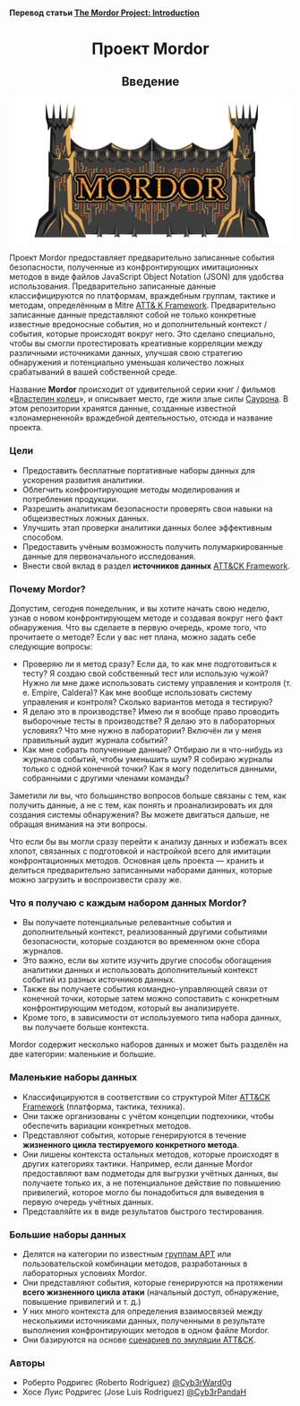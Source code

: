 #### Перевод статьи [The Mordor Project: Introduction](https://mordordatasets.com/introduction.html)
<h1 align="center"> Проект Mordor</h1> 
<h2 align="center"> Введение</h2>

![Logo](https://github.com/l1c3t/RuInfoSec/blob/master/%D0%BF%D0%B5%D1%80%D0%B5%D0%B2%D0%BE%D0%B4%D1%8B/Mordor/The%20Mordor%20Project/Pictures/%D0%92%D0%B2%D0%B5%D0%B4%D0%B5%D0%BD%D0%B8%D0%B5%20Mordor/mordor-logo.png)

Проект Mordor предоставляет предварительно записанные события безопасности, полученные из конфронтирующих имитационных методов в виде файлов JavaScript Object Notation (JSON) для удобства использования. Предварительно записанные данные классифицируются по платформам, враждебным группам, тактике и методам, определённым в Mitre [ATT& K Framework](https://attack.mitre.org/). Предварительно записанные данные представляют собой не только конкретные известные вредоносные события, но и дополнительный контекст / события, которые происходят вокруг него. Это сделано специально, чтобы вы смогли протестировать креативные корреляции между различными источниками данных, улучшая свою стратегию обнаружения и потенциально уменьшая количество ложных срабатываний в вашей собственной среде.

Название **Mordor** происходит от удивительной серии книг / фильмов «[Властелин колец](https://en.wikipedia.org/wiki/The_Lord_of_the_Rings_(film_series))», и описывает место, где жили злые силы [Саурона](https://en.wikipedia.org/wiki/Sauron). В этом репозитории хранятся данные, созданные известной «злонамерненной» враждебной деятельностью, отсюда и название проекта.
### Цели
- Предоставить бесплатные портативные наборы данных для ускорения развития аналитики.
- Облегчить конфронтирующие методы моделирования и потребления продукции.
- Разрешить аналитикам безопасности проверять свои навыки на общеизвестных ложных данных.
- Улучшить этап проверки аналитики данных более эффективным способом.
- Предоставить учёным возможность получить полумаркированные данные для первоначального исследования.
- Внести свой вклад в раздел **источников данных** [ATT&CK Framework](https://attack.mitre.org/).
### Почему Mordor?
Допустим, сегодня понедельник, и вы хотите начать свою неделю, узнав о новом конфронтирующем методе и создавая вокруг него факт обнаружения. Что вы сделаете в первую очередь, кроме того, что прочитаете о методе? Если у вас нет плана, можно задать себе следующие вопросы:
- Проверяю ли я метод сразу? Если да, то как мне подготовиться к тесту? Я создаю свой собственный тест или использую чужой? Нужно ли мне даже использовать систему управления и контроля (т. е. Empire, Caldera)? Как мне вообще использовать систему управления и контроля? Сколько вариантов метода я тестирую?
- Я делаю это в производстве? Имею ли я вообще право проводить выборочные тесты в производстве? Я делаю это в лабораторных условиях? Что мне нужно в лаборатории? Включён ли у меня правильный аудит журнала событий?
- Как мне собрать полученные данные? Отбираю ли я что-нибудь из журналов событий, чтобы уменьшить шум? Я собираю журналы только с одной конечной точки? Как я могу поделиться данными, собранными с другими членами команды?

Заметили ли вы, что большинство вопросов больше связаны с тем, как получить данные, а не с тем, как понять и проанализировать их для создания системы обнаружения? Вы можете двигаться дальше, не обращая внимания на эти вопросы.

Что если бы вы могли сразу перейти к анализу данных и избежать всех хлопот, связанных с подготовкой и настройкой всего для имитации конфронтационных методов. Основная цель проекта — хранить и делиться предварительно записанными наборами данных, которые можно загрузить и воспроизвести сразу же.

### Что я получаю с каждым набором данных Mordor?
- Вы получаете потенциальные релевантные события и дополнительный контекст, реализованный другими событиями безопасности, которые создаются во временном окне сбора журналов.
- Это важно, если вы хотите изучить другие способы обогащения аналитики данных и использовать дополнительный контекст событий из разных источников данных.
- Также вы получаете события командно-управляющей связи от конечной точки, которые затем можно сопоставить с конкретным конфронтирующим методом, который вы анализируете.
- Кроме того, в зависимости от используемого типа набора данных, вы получаете больше контекста.

Mordor содержит несколько наборов данных и может быть разделён на две категории: маленькие и большие.
### Маленькие наборы данных
- Классифицируются в соответствии со структурой Miter [ATT&CK Framework](https://attack.mitre.org/) (платформа, тактика, техника).
- Они также организованы с учётом концепции подтехники, чтобы обеспечить вариации конкретных методов.
- Представляют события, которые генерируются в течение **жизненного цикла тестируемого конкретного метода**.
- Они лишены контекста остальных методов, которые происходят в других категориях тактики. Например, если данные Mordor предоставляют вам подметоды для выгрузки учётных данных, вы получаете только их, а не потенциальное действие по повышению привилегий, которое могло бы понадобиться для выведения в первую очередь учётных данных.
- Представляйте их в виде результатов быстрого тестирования.
### Большие наборы данных
- Делятся на категории по известным [группам APT](https://attack.mitre.org/groups/) или пользовательской комбинации методов, разработанных в лабораторных условиях Mordor.
- Они представляют события, которые генерируются на протяжении **всего жизненного цикла атаки** (начальный доступ, обнаружение, повышение привилегий и т. д.)
- У них много контекста для определения взаимосвязей между несколькими источниками данных, полученными в результате выполнения конфронтирующих методов в одном файле Mordor.
- Они базируются на основе [сценариев по эмуляции ATT&CK](https://attackevals.mitre.org/evaluations.html#).
### Авторы
- Роберто Родригес (Roberto Rodriguez) [@Cyb3rWard0g](https://twitter.com/Cyb3rWard0g)
- Хосе Луис Родригес (Jose Luis Rodriguez) [@Cyb3rPandaH](https://twitter.com/Cyb3rPandaH)
